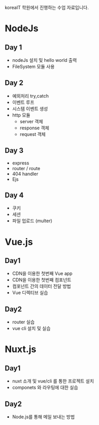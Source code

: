 koreaIT 학원에서 진행하는 수업 자료입니다.

# NodeJs

## Day 1

- nodeJs 설치 및 hello world 출력
- FileSystem 모듈 사용

## Day 2

- 예외처리 try,catch
- 이벤트 루프
- 시스템 이벤트 생성
- http 모듈
  - server 객체
  - response 객체
  - request 객체

## Day 3

- express
- router / route
- 404 handler
- Ejs

## Day 4

- 쿠키
- 세션
- 파일 업로드 (multer)

# Vue.js

## Day1

- CDN을 이용한 첫번째 Vue app
- CDN을 이용한 첫번째 컴포넌트
- 컴포넌트 간의 데이터 전달 방법
- Vue 디렉티브 실습

## Day2

- router 실습
- vue cli 설치 및 실습

# Nuxt.js

## Day1

- nuxt 소개 및 vue/cli 를 통한 프로젝트 설치
- componets 와 라우팅에 대한 실습

## Day2

- Node.js를 통해 메일 보내는 방법
